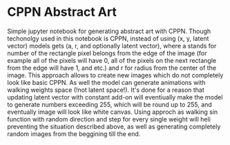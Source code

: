 # CPPN Abstract Art 
Simple jupyter notebook for generating abstract art with CPPN. Though techonolgy used in this notebook is CPPN, instead of using (x, y, latent vector) models gets (a, r, and optionally latent vector), where a stands for number of the rectangle pixel belongs from the edge of the image (for example all of the pixels will have 0, all of the pixels on the next rectangle from the edge will have 1, and etc.) and r for radius from the center of the image. This approach allows to create new images which do not completely look like basic CPPN. As well the model can generate animations with walking weights space (!not latent space!). It's done for a reason that updating latent vector with constant add-on will eventiually make the model to generate numbers exceeding 255, which will be round up to 255, and eventually image will look like white canvas. Using approch as walking sin function with random direction and step for every single weight will heli preventing the situation described above, as well as generating completely random images from the beggining till the end.
